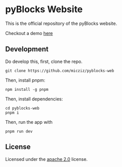 # pyBlocks Website

This is the official repository of the pyBlocks website.

Checkout a demo [here](https://pyblocks.vercel.app)

## Development

Do develop this, first, clone the repo.

```
git clone https://github.com/micziz/pyblocks-web
```

Then, install pnpm:

```
npm install -g pnpm
```

  
Then, install dependencies: 

```
cd pyblocks-web
pnpm i
```

Then, run the app with

```
pnpm run dev
```

## License

Licensed under the [apache 2.0](https://www.apache.org/licenses/LICENSE-2.0) license.